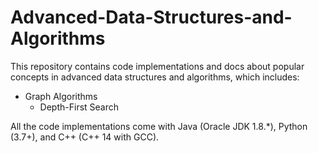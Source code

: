 # Advanced-Data-Structures-and-Algorithms

This repository contains code implementations and docs about popular concepts in advanced data structures and algorithms, which includes:

- Graph Algorithms
  - Depth-First Search

All the code implementations come with Java (Oracle JDK 1.8.*), Python (3.7+), and C++ (C++ 14 with GCC).
